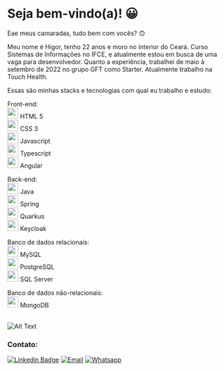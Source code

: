 # Seja bem-vindo(a)! 😀

Eae meus camaradas, tudo bem com vocês? 🙃

Meu nome é Higor, tenho 22 anos e moro no interior do Ceará. Curso Sistemas de Informações no IFCE, e atualmente estou em busca de uma vaga para desenvolvedor. Quanto a experiência, trabalhei de maio à setembro de 2022 no grupo GFT como Starter. Atualmente trabalho na Touch Health.

Essas são minhas stacks e tecnologias com qual eu trabalho e estudo:

Front-end:
<br>
<img src="https://cdn.jsdelivr.net/gh/devicons/devicon/icons/html5/html5-original-wordmark.svg" width="25" height="25" />
 HTML 5
<br>
<img src="https://cdn.jsdelivr.net/gh/devicons/devicon/icons/css3/css3-original-wordmark.svg" width="25" height="25" /> CSS 3
<br>
<img src="https://cdn.jsdelivr.net/gh/devicons/devicon/icons/javascript/javascript-plain.svg" width="25" height="25" /> Javascript
<br>
<img src="https://cdn.jsdelivr.net/gh/devicons/devicon/icons/typescript/typescript-plain.svg" width="25" height="25" /> Typescript
<br>
<img src="https://cdn.jsdelivr.net/gh/devicons/devicon/icons/angularjs/angularjs-original.svg" width="25" height="25" /> Angular
<br>

Back-end:
<br>
<img src="https://cdn.jsdelivr.net/gh/devicons/devicon/icons/java/java-original-wordmark.svg" width="25" height="25" /> Java
<br>
<img src="https://cdn.jsdelivr.net/gh/devicons/devicon/icons/spring/spring-original.svg" width="25" height="25" /> Spring
<br>
<img src="https://i.imgur.com/aAWLm6X.png" width="25" height="25" /> Quarkus
<br>
<img src="https://i.imgur.com/oPGxg6B.png" width="25" height="25" /> Keycloak
<br>

Banco de dados relacionais:
<br>
<img src="https://cdn.jsdelivr.net/gh/devicons/devicon/icons/mysql/mysql-original.svg" width="25" height="25" /> MySQL
<br>
<img src="https://cdn.jsdelivr.net/gh/devicons/devicon/icons/postgresql/postgresql-original.svg" width="25" height="25" /> PostgreSQL
<br>
<img src="https://i.imgur.com/J8J3RWo.png" width="25" height="25" /> SQL Server
<br>

Banco de dados não-relacionais:
<br>
<img src="https://cdn.jsdelivr.net/gh/devicons/devicon/icons/mongodb/mongodb-original-wordmark.svg" width="25" height="25" /> MongoDB
<br> <br>

![Alt Text](https://c.tenor.com/5SUdQj8_Fw4AAAAC/asd.gif)

### Contato:

[![Linkedin Badge](https://img.shields.io/badge/LinkedIn-0077B5?style=for-the-badge&logo=linkedin&logoColor=white&link=https://www.linkedin.com/in/higor-morais-de-lima-952a62213/)](https://www.linkedin.com/in/higor-morais-de-lima-952a62213/)
[![Email](https://img.shields.io/badge/Gmail-D14836?style=for-the-badge&logo=gmail&logoColor=white)](https://criarmeulink.com.br/u/1670741587)
[![Whatsapp](https://img.shields.io/badge/WhatsApp-25D366?style=for-the-badge&logo=whatsapp&logoColor=white)](https://wa.me/5588999118919)
